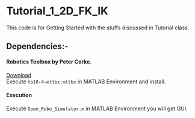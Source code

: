 # Tutorial_1_2D_FK_IK
This code is for Getting Started with the stuffs discussed in Tutorial class.
## Dependencies:- 
#### Robotics Toolbox by Peter Corke.
[Download](https://petercorke.com/download/27/rtb/1045/rtb10-4-mltbx.mltbx) \
Execute `tb10-4-mltbx.mltbx` in MATLAB Environment and install.

#### Execution
Execute `Open_Robo_Simulator.m` in MATLAB Environment you will get GUI.
